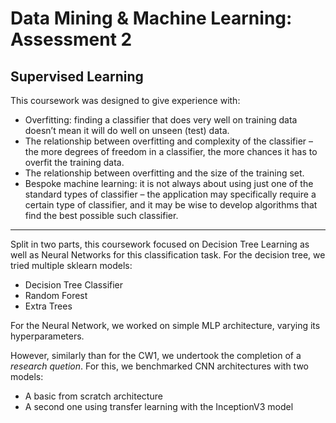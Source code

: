# Data Mining & Machine Learning: Assessment 2

## Supervised Learning

This coursework was designed to give experience with:

 - Overfitting: finding a classifier that does very well on training data doesn’t mean it will do well
on unseen (test) data.
 - The relationship between overfitting and complexity of the classifier – the more degrees of freedom
in a classifier, the more chances it has to overfit the training data.
 -  The relationship between overfitting and the size of the training set.
 - Bespoke machine learning: it is not always about using just one of the standard types of classifier – the
application may specifically require a certain type of classifier, and it may be wise to develop algorithms that
find the best possible such classifier.

  ---
  
 Split in two parts, this coursework focused on Decision Tree Learning as well as Neural Networks for this classification task.
 For the decision tree, we tried multiple sklearn models:
  - Decision Tree Classifier
  - Random Forest
  - Extra Trees
  
  For the Neural Network, we worked on simple MLP architecture, varying its hyperparameters. 
  
  However, similarly than for the CW1, we undertook the completion of a *research quetion*. For this, we benchmarked CNN architectures with two models:
   - A basic from scratch architecture
   - A second one using transfer learning with the InceptionV3 model
  
